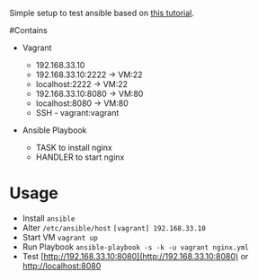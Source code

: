 Simple setup to test ansible based on [this tutorial](https://serversforhackers.com/an-ansible-tutorial).


#Contains
* Vagrant
	* 192.168.33.10
	* 192.168.33.10:2222 → VM:22
	* localhost:2222 → VM:22
	* 192.168.33.10:8080 → VM:80
	* localhost:8080 → VM:80
	* SSH - vagrant:vagrant

* Ansible Playbook
	* TASK to install nginx
	* HANDLER to start nginx

# Usage
* Install `ansible`
* Alter `/etc/ansible/host`
	`[vagrant]
 	192.168.33.10`
 * Start VM `vagrant up`
 * Run Playbook `ansible-playbook -s -k -u vagrant nginx.yml`
 * Test [http://192.168.33.10:8080](http://192.168.33.10:8080) or [http://localhost:8080](http://localhost:8080)
